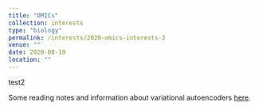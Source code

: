 ```yaml
---
title: "OMICs"
collection: interests
type: "biology"
permalink: /interests/2020-omics-interests-3
venue: ""
date: 2020-08-19
location: ""
---
```


test2

Some reading notes and information about variational autoencoders <a href="https://mzufferey.github.io/omics/">here</a>.
